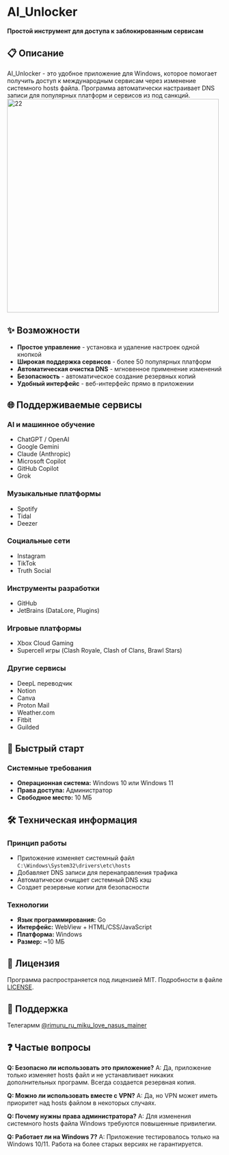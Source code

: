 
# AI_Unlocker

**Простой инструмент для доступа к заблокированным сервисам**

## 📋 Описание

AI_Unlocker - это удобное приложение для Windows, которое помогает получить доступ к международным сервисам через изменение системного hosts файла. Программа автоматически настраивает DNS записи для популярных платформ и сервисов из под санкций.
<img width="495" height="498" alt="22" src="https://github.com/user-attachments/assets/8c8e874a-667e-45c3-9f57-81590b334c04" />

## ✨ Возможности

- **Простое управление** - установка и удаление настроек одной кнопкой
- **Широкая поддержка сервисов** - более 50 популярных платформ
- **Автоматическая очистка DNS** - мгновенное применение изменений
- **Безопасность** - автоматическое создание резервных копий
- **Удобный интерфейс** - веб-интерфейс прямо в приложении


## 🌐 Поддерживаемые сервисы

### AI и машинное обучение

- ChatGPT / OpenAI
- Google Gemini
- Claude (Anthropic)
- Microsoft Copilot
- GitHub Copilot
- Grok


### Музыкальные платформы

- Spotify
- Tidal
- Deezer


### Социальные сети

- Instagram
- TikTok
- Truth Social


### Инструменты разработки

- GitHub
- JetBrains (DataLore, Plugins)


### Игровые платформы

- Xbox Cloud Gaming
- Supercell игры (Clash Royale, Clash of Clans, Brawl Stars)


### Другие сервисы

- DeepL переводчик
- Notion
- Canva
- Proton Mail
- Weather.com
- Fitbit
- Guilded


## 🚀 Быстрый старт

### Системные требования

- **Операционная система:** Windows 10 или Windows 11
- **Права доступа:** Администратор
- **Свободное место:** 10 МБ

## 🛠 Техническая информация

### Принцип работы

- Приложение изменяет системный файл `C:\Windows\System32\drivers\etc\hosts`
- Добавляет DNS записи для перенаправления трафика
- Автоматически очищает системный DNS кэш
- Создает резервные копии для безопасности


### Технологии

- **Язык программирования:** Go
- **Интерфейс:** WebView + HTML/CSS/JavaScript
- **Платформа:** Windows
- **Размер:** ~10 МБ


## 📝 Лицензия

Программа распространяется под лицензией MIT. Подробности в файле [LICENSE](LICENSE).

## 🤝 Поддержка
Телегармм [@rimuru_ru_miku_love_nasus_mainer](Zатворник) 

## ❓ Частые вопросы

**Q: Безопасно ли использовать это приложение?**
A: Да, приложение только изменяет hosts файл и не устанавливает никаких дополнительных программ. Всегда создается резервная копия.

**Q: Можно ли использовать вместе с VPN?**
A: Да, но VPN может иметь приоритет над hosts файлом в некоторых случаях.

**Q: Почему нужны права администратора?**
A: Для изменения системного hosts файла Windows требуются повышенные привилегии.

**Q: Работает ли на Windows 7?**
A: Приложение тестировалось только на Windows 10/11. Работа на более старых версиях не гарантируется.

